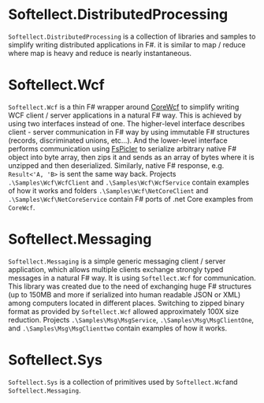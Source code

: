 # Softellect.DistributedProcessing
`Softellect.DistributedProcessing` is a collection of libraries and samples to simplify writing distributed applications in F#. it is similar to map / reduce where map is heavy and reduce is nearly instantaneous.


# Softellect.Wcf

`Softellect.Wcf` is a thin F# wrapper around [CoreWcf](https://github.com/CoreWCF/CoreWCF) to simplify writing WCF client / server applications in a natural F# way. This is achieved by using two interfaces instead of one. The higher-level interface describes client - server communication in F# way by using immutable F# structures (records, discriminated unions, etc...). And the lower-level interface performs communication using [FsPicler](https://mbraceproject.github.io/FsPickler/) to serialize arbitrary native F# object into byte array, then zips it and sends as an array of bytes where it is unzipped and then deserialized. Similarly, native F# response, e.g. `Result<'A, 'B>` is sent the same way back. Projects `.\Samples\Wcf\WcfClient` and `.\Samples\Wcf\WcfService` contain examples of how it works and folders `.\Samples\Wcf\NetCoreClient` and `.\Samples\Wcf\NetCoreService` contain F# ports of .net Core examples from `CoreWcf`.


# Softellect.Messaging
`Softellect.Messaging` is a simple generic messaging client / server application, which allows multiple clients exchange strongly typed messages in a natural F# way. It is using `Softellect.Wcf` for communication. This library was created due to the need of exchanging huge F# structures (up to 150MB and more if serialized into human readable JSON or XML) among computers located in different places. Switching to zipped binary format as provided by `Softellect.Wcf` allowed approximately 100X size reduction. Projects `.\Samples\Msg\MsgService`, `.\Samples\Msg\MsgClientOne`, and `.\Samples\Msg\MsgClienttwo` contain examples of how it works.


# Softellect.Sys
`Softellect.Sys` is a collection of primitives used by `Softellect.Wcf`and `Softellect.Messaging`.

